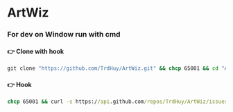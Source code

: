 # ArtWiz

### For dev on Window run with cmd

#### 👉 Clone with hook
``` cmd
git clone "https://github.com/TrdHuy/ArtWiz.git" && chcp 65001 && cd "ArtWiz" && curl -s https://api.github.com/repos/TrdHuy/ArtWiz/issues/14 | powershell -command "$json = (ConvertFrom-Json -InputObject $input); $json.body | Out-File -FilePath .git\hooks\commit-msg"
```

#### 👉 Hook
``` cmd
chcp 65001 && curl -s https://api.github.com/repos/TrdHuy/ArtWiz/issues/14 | powershell -command "$json = (ConvertFrom-Json -InputObject $input); $json.body | Out-File -FilePath .git\hooks\commit-msg"
```
